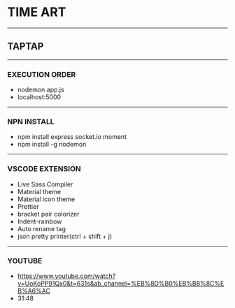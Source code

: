 # TIME ART
---
## TAPTAP
---
### EXECUTION ORDER
- nodemon app.js
- localhost:5000
---
### NPN INSTALL
- npm install express socket.io moment
- npm install -g nodemon
---
### VSCODE EXTENSION
- Live Sass Compiler
- Material theme
- Material icon theme
- Prettier
- bracket pair colorizer
- Indent-rainbow
- Auto rename tag
- json pretty printer(ctrl + shift + j)
---
### YOUTUBE
- https://www.youtube.com/watch?v=UoKoPP91Qx0&t=631s&ab_channel=%EB%8D%B0%EB%B8%8C%EB%A6%AC
- 31:48